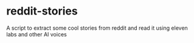 # reddit-stories
A script to extract some cool stories from reddit and read it using eleven labs and other AI voices
